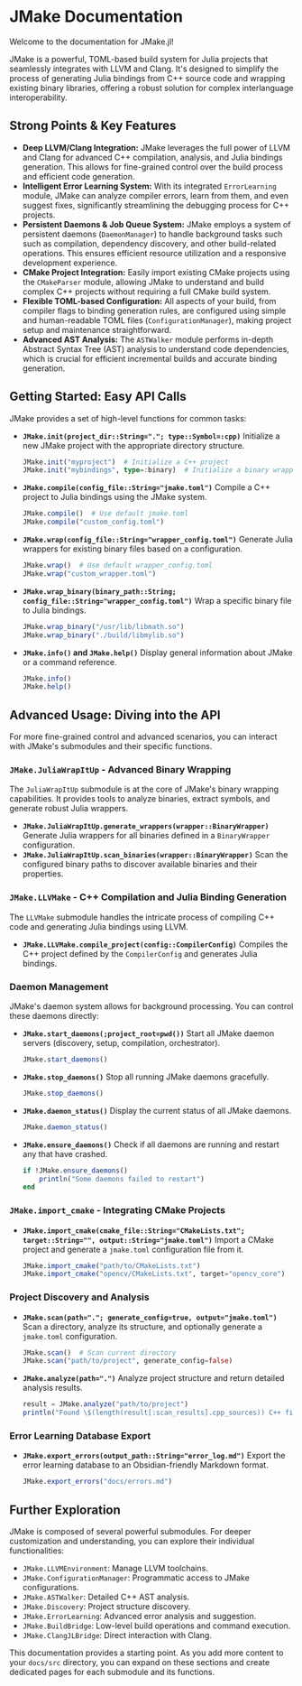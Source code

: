 # JMake Documentation

Welcome to the documentation for JMake.jl!

JMake is a powerful, TOML-based build system for Julia projects that seamlessly integrates with LLVM and Clang. It's designed to simplify the process of generating Julia bindings from C++ source code and wrapping existing binary libraries, offering a robust solution for complex interlanguage interoperability.

## Strong Points & Key Features

*   **Deep LLVM/Clang Integration:** JMake leverages the full power of LLVM and Clang for advanced C++ compilation, analysis, and Julia bindings generation. This allows for fine-grained control over the build process and efficient code generation.
*   **Intelligent Error Learning System:** With its integrated `ErrorLearning` module, JMake can analyze compiler errors, learn from them, and even suggest fixes, significantly streamlining the debugging process for C++ projects.
*   **Persistent Daemons & Job Queue System:** JMake employs a system of persistent daemons (`DaemonManager`) to handle background tasks such such as compilation, dependency discovery, and other build-related operations. This ensures efficient resource utilization and a responsive development experience.
*   **CMake Project Integration:** Easily import existing CMake projects using the `CMakeParser` module, allowing JMake to understand and build complex C++ projects without requiring a full CMake build system.
*   **Flexible TOML-based Configuration:** All aspects of your build, from compiler flags to binding generation rules, are configured using simple and human-readable TOML files (`ConfigurationManager`), making project setup and maintenance straightforward.
*   **Advanced AST Analysis:** The `ASTWalker` module performs in-depth Abstract Syntax Tree (AST) analysis to understand code dependencies, which is crucial for efficient incremental builds and accurate binding generation.

## Getting Started: Easy API Calls

JMake provides a set of high-level functions for common tasks:

*   **`JMake.init(project_dir::String="."; type::Symbol=:cpp)`**
    Initialize a new JMake project with the appropriate directory structure.
    ```julia
    JMake.init("myproject")  # Initialize a C++ project
    JMake.init("mybindings", type=:binary)  # Initialize a binary wrapping project
    ```

*   **`JMake.compile(config_file::String="jmake.toml")`**
    Compile a C++ project to Julia bindings using the JMake system.
    ```julia
    JMake.compile()  # Use default jmake.toml
    JMake.compile("custom_config.toml")
    ```

*   **`JMake.wrap(config_file::String="wrapper_config.toml")`**
    Generate Julia wrappers for existing binary files based on a configuration.
    ```julia
    JMake.wrap()  # Use default wrapper_config.toml
    JMake.wrap("custom_wrapper.toml")
    ```

*   **`JMake.wrap_binary(binary_path::String; config_file::String="wrapper_config.toml")`**
    Wrap a specific binary file to Julia bindings.
    ```julia
    JMake.wrap_binary("/usr/lib/libmath.so")
    JMake.wrap_binary("./build/libmylib.so")
    ```

*   **`JMake.info()` and `JMake.help()`**
    Display general information about JMake or a command reference.
    ```julia
    JMake.info()
    JMake.help()
    ```

## Advanced Usage: Diving into the API

For more fine-grained control and advanced scenarios, you can interact with JMake's submodules and their specific functions.

### `JMake.JuliaWrapItUp` - Advanced Binary Wrapping

The `JuliaWrapItUp` submodule is at the core of JMake's binary wrapping capabilities. It provides tools to analyze binaries, extract symbols, and generate robust Julia wrappers.

*   **`JMake.JuliaWrapItUp.generate_wrappers(wrapper::BinaryWrapper)`**
    Generate Julia wrappers for all binaries defined in a `BinaryWrapper` configuration.
*   **`JMake.JuliaWrapItUp.scan_binaries(wrapper::BinaryWrapper)`**
    Scan the configured binary paths to discover available binaries and their properties.

### `JMake.LLVMake` - C++ Compilation and Julia Binding Generation

The `LLVMake` submodule handles the intricate process of compiling C++ code and generating Julia bindings using LLVM.

*   **`JMake.LLVMake.compile_project(config::CompilerConfig)`**
    Compiles the C++ project defined by the `CompilerConfig` and generates Julia bindings.

### Daemon Management

JMake's daemon system allows for background processing. You can control these daemons directly:

*   **`JMake.start_daemons(;project_root=pwd())`**
    Start all JMake daemon servers (discovery, setup, compilation, orchestrator).
    ```julia
    JMake.start_daemons()
    ```
*   **`JMake.stop_daemons()`**
    Stop all running JMake daemons gracefully.
    ```julia
    JMake.stop_daemons()
    ```
*   **`JMake.daemon_status()`**
    Display the current status of all JMake daemons.
    ```julia
    JMake.daemon_status()
    ```
*   **`JMake.ensure_daemons()`**
    Check if all daemons are running and restart any that have crashed.
    ```julia
    if !JMake.ensure_daemons()
        println("Some daemons failed to restart")
    end
    ```

### `JMake.import_cmake` - Integrating CMake Projects

*   **`JMake.import_cmake(cmake_file::String="CMakeLists.txt"; target::String="", output::String="jmake.toml")`**
    Import a CMake project and generate a `jmake.toml` configuration file from it.
    ```julia
    JMake.import_cmake("path/to/CMakeLists.txt")
    JMake.import_cmake("opencv/CMakeLists.txt", target="opencv_core")
    ```

### Project Discovery and Analysis

*   **`JMake.scan(path="."; generate_config=true, output="jmake.toml")`**
    Scan a directory, analyze its structure, and optionally generate a `jmake.toml` configuration.
    ```julia
    JMake.scan()  # Scan current directory
    JMake.scan("path/to/project", generate_config=false)
    ```
*   **`JMake.analyze(path=".")`**
    Analyze project structure and return detailed analysis results.
    ```julia
    result = JMake.analyze("path/to/project")
    println("Found \$(length(result[:scan_results].cpp_sources)) C++ files")
    ```

### Error Learning Database Export

*   **`JMake.export_errors(output_path::String="error_log.md")`**
    Export the error learning database to an Obsidian-friendly Markdown format.
    ```julia
    JMake.export_errors("docs/errors.md")
    ```

## Further Exploration

JMake is composed of several powerful submodules. For deeper customization and understanding, you can explore their individual functionalities:

*   `JMake.LLVMEnvironment`: Manage LLVM toolchains.
*   `JMake.ConfigurationManager`: Programmatic access to JMake configurations.
*   `JMake.ASTWalker`: Detailed C++ AST analysis.
*   `JMake.Discovery`: Project structure discovery.
*   `JMake.ErrorLearning`: Advanced error analysis and suggestion.
*   `JMake.BuildBridge`: Low-level build operations and command execution.
*   `JMake.ClangJLBridge`: Direct interaction with Clang.

This documentation provides a starting point. As you add more content to your `docs/src` directory, you can expand on these sections and create dedicated pages for each submodule and its functions.
